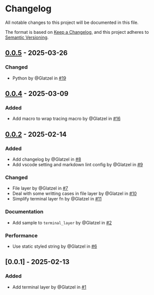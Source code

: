 # Changelog

All notable changes to this project will be documented in this file.

The format is based on [Keep a Changelog](https://keepachangelog.com/en/1.0.0/),
and this project adheres to [Semantic Versioning](https://semver.org/spec/v2.0.0.html).

## [0.0.5] - 2025-03-26

### Changed

- Python by @Glatzel in [#19](https://github.com/Glatzel/rs-log-template/pull/19)

## [0.0.4] - 2025-03-09

### Added

- Add macro to wrap tracing macro by @Glatzel in [#16](https://github.com/Glatzel/rs-log-template/pull/16)

## [0.0.2] - 2025-02-14

### Added

- Add changelog by @Glatzel in [#8](https://github.com/Glatzel/rs-log-template/pull/8)
- Add vscode setting and markdown lint config by @Glatzel in [#9](https://github.com/Glatzel/rs-log-template/pull/9)

### Changed

- File layer by @Glatzel in [#7](https://github.com/Glatzel/rs-log-template/pull/7)
- Deal with some writting cases in file layer by @Glatzel in [#10](https://github.com/Glatzel/rs-log-template/pull/10)
- Simplify terminal layer fn by @Glatzel in [#11](https://github.com/Glatzel/rs-log-template/pull/11)

### Documentation

- Add sample to `terminal_layer` by @Glatzel in [#2](https://github.com/Glatzel/rs-log-template/pull/2)

### Performance

- Use static styled string by @Glatzel in [#6](https://github.com/Glatzel/rs-log-template/pull/6)

## [0.0.1] - 2025-02-13

### Added

- Add terminal layer by @Glatzel in [#1](https://github.com/Glatzel/rs-log-template/pull/1)

[0.0.5]: https://github.com/Glatzel/rs-log-template/compare/v0.0.4..v0.0.5
[0.0.4]: https://github.com/Glatzel/rs-log-template/compare/v0.0.3..v0.0.4
[0.0.2]: https://github.com/Glatzel/rs-log-template/compare/v0.0.1..v0.0.2

<!-- generated by git-cliff -->
